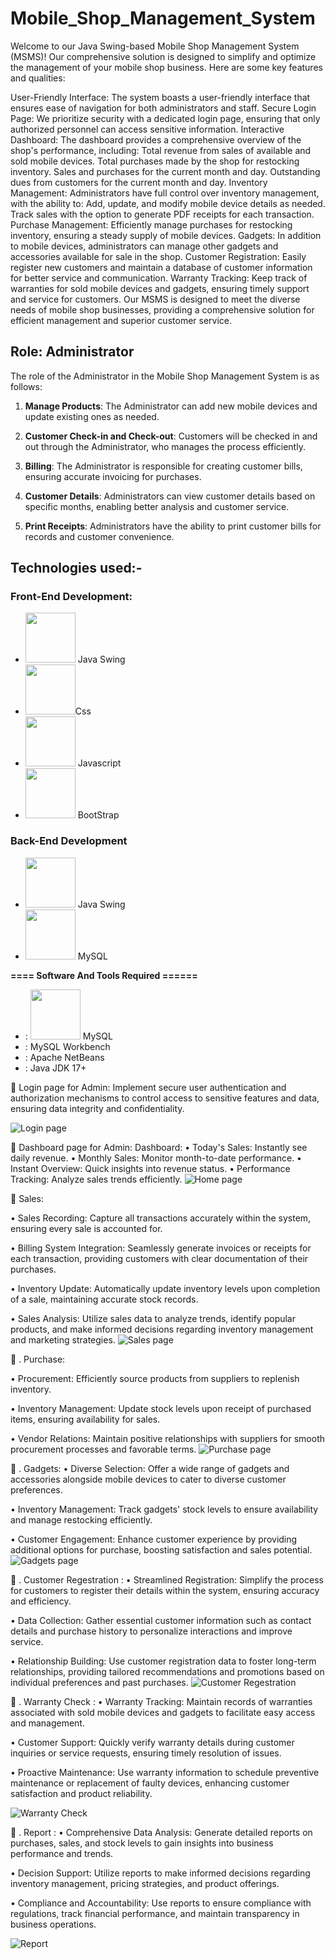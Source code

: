 # Mobile_Shop_Management_System
Welcome to our Java Swing-based Mobile Shop Management System (MSMS)! Our comprehensive solution is designed to simplify and optimize the management of your mobile shop business. Here are some key features and qualities:

User-Friendly Interface: The system boasts a user-friendly interface that ensures ease of navigation for both administrators and staff.
Secure Login Page: We prioritize security with a dedicated login page, ensuring that only authorized personnel can access sensitive information.
Interactive Dashboard: The dashboard provides a comprehensive overview of the shop's performance, including:
Total revenue from sales of available and sold mobile devices.
Total purchases made by the shop for restocking inventory.
Sales and purchases for the current month and day.
Outstanding dues from customers for the current month and day.
Inventory Management: Administrators have full control over inventory management, with the ability to:
Add, update, and modify mobile device details as needed.
Track sales with the option to generate PDF receipts for each transaction.
Purchase Management: Efficiently manage purchases for restocking inventory, ensuring a steady supply of mobile devices.
Gadgets: In addition to mobile devices, administrators can manage other gadgets and accessories available for sale in the shop.
Customer Registration: Easily register new customers and maintain a database of customer information for better service and communication.
Warranty Tracking: Keep track of warranties for sold mobile devices and gadgets, ensuring timely support and service for customers.
Our MSMS is designed to meet the diverse needs of mobile shop businesses, providing a comprehensive solution for efficient management and superior customer service.

## Role: Administrator

The role of the Administrator in the Mobile Shop Management System is as follows:

1. **Manage Products**: The Administrator can add new mobile devices and update existing ones as needed.

2. **Customer Check-in and Check-out**: Customers will be checked in and out through the Administrator, who manages the process efficiently.

3. **Billing**: The Administrator is responsible for creating customer bills, ensuring accurate invoicing for purchases.

4. **Customer Details**: Administrators can view customer details based on specific months, enabling better analysis and customer service.

5. **Print Receipts**: Administrators have the ability to print customer bills for records and customer convenience.

## Technologies used:-
### Front-End Development:
-  [<img src="Screenshot/Swing.png" width="80" height="80">](https://github.com/aatushar/Java-Swing-Project/blob/main/Asset/file.webp) Java Swing
-  [<img src="https://github.com/fatemazohor/fatemazohor/blob/main/svg/css3.svg" width="80" height="80">](https://github.com/fatemazohor)Css
-  [<img src="https://github.com/fatemazohor/fatemazohor/blob/main/svg/javascript.svg" width="80" height="80">](https://github.com/fatemazohor) Javascript
- [<img src="https://github.com/fatemazohor/fatemazohor/blob/main/svg/bootstrap-logo-shadow.png" width="80" height="80">](https://github.com/fatemazohor) BootStrap
### Back-End Development
-  [<img src="Screenshot/Swing.png" width="80" height="80">](https://github.com/fatemazohor) Java Swing
-  [<img src="Screenshot/mysql.png" width="80" height="80">](https://github.com/fatemazohor) MySQL

**==== Software And Tools Required ======**
- :  [<img src="Screenshot/mysql.png" width="80" height="80">](https://github.com/fatemazohor) MySQL
- :  MySQL Workbench
- :  Apache NetBeans
- : Java JDK 17+
  
:pushpin: Login page for Admin:
Implement secure user authentication and authorization mechanisms to control access to sensitive features and data, ensuring data integrity and confidentiality.

![ Login page](https://github.com/aatushar/Java-Swing-Project/blob/main/Asset/login%201.PNG)


:pushpin: Dashboard page for Admin:
Dashboard:
• Today's Sales: Instantly see daily revenue.
• Monthly Sales: Monitor month-to-date performance.
• Instant Overview: Quick insights into revenue status.
• Performance Tracking: Analyze sales trends efficiently.
![ Home page](https://github.com/aatushar/Java-Swing-Project/blob/main/Asset/home%202.PNG)

:pushpin: Sales:

• Sales Recording: Capture all transactions accurately within the system, ensuring every sale is accounted for.

• Billing System Integration: Seamlessly generate invoices or receipts for each transaction, providing customers with clear documentation of their purchases.

• Inventory Update: Automatically update inventory levels upon completion of a sale, maintaining accurate stock records.

• Sales Analysis: Utilize sales data to analyze trends, identify popular products, and make informed decisions regarding inventory management and marketing strategies.
![ Sales page](https://github.com/aatushar/Java-Swing-Project/blob/main/Asset/Sales.PNG)

:pushpin: .	Purchase:

• Procurement: Efficiently source products from suppliers to replenish inventory.

• Inventory Management: Update stock levels upon receipt of purchased items, ensuring availability for sales.

• Vendor Relations: Maintain positive relationships with suppliers for smooth procurement processes and favorable terms.
![ Purchase page](https://github.com/aatushar/Java-Swing-Project/blob/main/Asset/purchase%204%20main.PNG)


:pushpin: .	Gadgets:
• Diverse Selection: Offer a wide range of gadgets and accessories alongside mobile devices to cater to diverse customer preferences.

• Inventory Management: Track gadgets' stock levels to ensure availability and manage restocking efficiently.

• Customer Engagement: Enhance customer experience by providing additional options for purchase, boosting satisfaction and sales potential.
![ Gadgets page](https://github.com/aatushar/Java-Swing-Project/blob/main/Asset/Gadgets%205.PNG)

:pushpin: .	Customer Regestration :
• Streamlined Registration: Simplify the process for customers to register their details within the system, ensuring accuracy and efficiency.

• Data Collection: Gather essential customer information such as contact details and purchase history to personalize interactions and improve service.

• Relationship Building: Use customer registration data to foster long-term relationships, providing tailored recommendations and promotions based on individual preferences and past purchases.
![Customer Regestration](https://github.com/aatushar/Java-Swing-Project/blob/main/Asset/customer%20reg%206.PNG)


:pushpin: .	Warranty Check :
• Warranty Tracking: Maintain records of warranties associated with sold mobile devices and gadgets to facilitate easy access and management.

• Customer Support: Quickly verify warranty details during customer inquiries or service requests, ensuring timely resolution of issues.

• Proactive Maintenance: Use warranty information to schedule preventive maintenance or replacement of faulty devices, enhancing customer satisfaction and product reliability.

![Warranty Check](https://github.com/aatushar/Java-Swing-Project/blob/main/Asset/customer%20reg%206.PNG)


:pushpin: .	Report :
• Comprehensive Data Analysis: Generate detailed reports on purchases, sales, and stock levels to gain insights into business performance and trends.

• Decision Support: Utilize reports to make informed decisions regarding inventory management, pricing strategies, and product offerings.

• Compliance and Accountability: Use reports to ensure compliance with regulations, track financial performance, and maintain transparency in business operations.

![Report](https://github.com/aatushar/Java-Swing-Project/blob/main/Asset/report%208.PNG)
